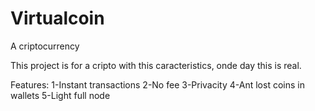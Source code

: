 # Virtualcoin
A criptocurrency

This project is for a cripto with this caracteristics, onde day this is real.

Features:
1-Instant transactions
2-No fee
3-Privacity
4-Ant lost coins in wallets
5-Light full node